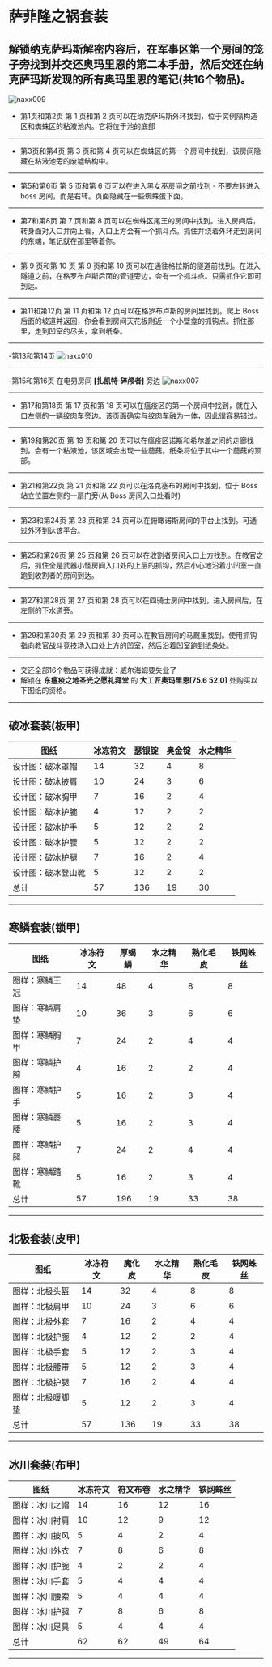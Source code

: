 # 萨菲隆之祸套装
## 解锁纳克萨玛斯解密内容后，在军事区第一个房间的笼子旁找到并交还奥玛里恩的第二本手册，然后交还在纳克萨玛斯发现的所有奥玛里恩的笔记(共16个物品)。

![naxx009](c:/Users/Zhaoliang/Desktop/interface/wow/naxx009.png)

- 第1页和第2页
第 1 页和第 2 页可以在纳克萨玛斯外环找到，位于实例隔构造区和蜘蛛区的粘液池内。它将位于池的底部
---
- 第3页和第4页
第 3 页和第 4 页可以在蜘蛛区的第一个房间中找到，该房间隐藏在粘液池旁的废墟结构中。
---
- 第5和第6页
第 5 页和第 6 页可以在进入黑女巫房间之前找到 - 不要左转进入 boss 房间，而是右转。页面隐藏在一些蜘蛛蛋下面。
---
- 第7和第8页
第 7 页和第 8 页可以在蜘蛛区尾王的房间中找到。进入房间后，转身面对入口并向上看，入口上方会有一个抓斗点。抓住并绕着外环走到房间的东端，笔记就在那里等着你。
---
- 第 9 页和第 10 页
第 9 页和第 10 页可以在通往格拉斯的隧道前找到。在进入隧道之前，在格罗布卢斯后面的管道旁边，会有一个抓斗点。只需抓住它即可到达。
---
- 第11和第12页
第 11 页和第 12 页可以在格罗布卢斯的房间里找到。爬上 Boss 后面的坡道并返回，你会看到房间天花板附近一个小壁龛的抓钩点。抓住那里，走到凹室的尽头，拿到纸条。
---
-第13和第14页
![naxx010](c:/Users/Zhaoliang/Desktop/interface/wow/naxx010.png)

---
-第15和第16页
在电男房间 **[扎凯特·碎颅者]** 旁边
![naxx007](c:/Users/Zhaoliang/Desktop/interface/wow/naxx007.png)

---
- 第17和第18页
第 17 页和第 18 页可以在瘟疫区的第一个房间中找到，就在入口左侧的一辆绞肉车旁边。该页面确实与绞肉车融为一体，因此很容易错过。
---
- 第19和第20页
第 19 页和第 20 页可以在瘟疫区诺斯和希尔盖之间的走廊找到。会有一个粘液池，该区域会出现一些蘑菇。纸条将位于其中一个蘑菇的顶部。
---
- 第21和第22页
第 21 页和第 22 页可以在洛克塞布的房间中找到，位于 Boss 站立位置左侧的一扇门旁(从 Boss 房间入口处看时)
---
- 第23和第24页
第 23 页和第 24 页可以在俯瞰诺斯房间的平台上找到。可通过外环到达该平台。
---
- 第25和第26页
第 25 页和第 26 页可以在收割者房间入口上方找到。在教官之后，抓住全是武器小怪房间入口处的上层的抓钩，然后小心地沿着小凹室一直跑到收割者的房间到达。
---
- 第27和第28页
第 27 页和第 28 页可以在四骑士房间中找到，进入房间后，在左侧的下水道旁。
---
- 第29和第30页
第 29 页和第 30 页可以在教官房间的马厩里找到。使用抓钩指向教官战斗竞技场入口处上方的凹室，然后沿着凹室跑到纸条处。
---
- 交还全部16个物品可获得成就：威尔海姆要失业了
- 解锁在 **东瘟疫之地圣光之愿礼拜堂** 的 **大工匠奥玛里恩[75.6 52.0]** 处购买以下图纸的资格。

---
## 破冰套装(板甲)
| 图纸 | 冰冻符文 | 瑟银锭 | 奥金锭 | 水之精华 |
| --- | --- | --- | --- | --- |
设计图：破冰罩帽 | 14 | 32 | 4 | 8
设计图：破冰披肩 | 10 | 24 | 3 | 6
设计图：破冰胸甲 | 7 | 16 | 2 | 4
设计图：破冰护腕 | 4 | 12 | 2 | 2
设计图：破冰护手 | 5 | 12 | 2 | 2
设计图：破冰护腰 | 5 | 12 | 2 | 2
设计图：破冰护腿 | 7 | 16 | 2 | 4
设计图：破冰登山靴 | 5 | 12 | 2 | 2
总计 | 57 | 136 | 19 | 30

---
## 寒鳞套装(锁甲)
| 图纸 | 冰冻符文 | 厚蝎鳞 | 水之精华 | 熟化毛皮 | 铁网蛛丝 |
| --- | --- | --- | --- | --- | --- |
图样：寒鳞王冠 | 14 | 48 | 4 | 8 | 8
图样：寒鳞肩垫 | 10 | 36 | 3 | 6 | 6
图样：寒鳞胸甲 | 7 | 24 | 2 | 4 | 4
图样：寒鳞护腕 | 4 | 16 | 2 | 2 | 4
图样：寒鳞护手 | 5 | 16 | 2 | 3 | 4
图样：寒鳞裹腰 | 5 | 16 | 2 | 3 | 4
图样：寒鳞护腿 | 7 | 24 | 2 | 4 | 4
图样：寒鳞踏靴 | 5 | 16 | 2 | 3 | 4
总计 | 57 | 196 | 19 | 33 | 38

---
## 北极套装(皮甲)
| 图纸 | 冰冻符文 | 魔化皮 | 水之精华 | 熟化毛皮 | 铁网蛛丝 |
| --- | --- | --- | --- | --- | --- |
图样：北极头盔 | 14 | 32 | 4 | 8 | 8
图样：北极肩甲 | 10 | 24 | 3 | 6 | 6
图样：北极外套 | 7 | 16 | 2 | 4 | 4
图样：北极护腕 | 4 | 12 | 2 | 2 | 4
图样：北极手套 | 5 | 12 | 2 | 3 | 4
图样：北极腰带 | 5 | 12 | 2 | 3 | 4
图样：北极护腿 | 7 | 16 | 2 | 4 | 4
图样：北极暖脚垫 | 5 | 12 | 2 | 3 | 4
总计 | 57 | 136 | 19 | 33 | 38

---
## 冰川套装(布甲)
| 图纸 | 冰冻符文 | 符文布卷 | 水之精华 | 铁网蛛丝 |
| --- | --- | --- | --- | --- |
图样：冰川之帽 | 14 | 16 | 12 | 16 | 8
图样：冰川衬肩 | 10 | 12 | 9 | 12 | 6
图样：冰川披风 | 5 | 4 | 2 | 4 | 4
图样：冰川外衣 | 7 | 8 | 6 | 8 | 4
图样：冰川护腕 | 4 | 2 | 2 | 4 | 4
图样：冰川手套 | 5 | 4 | 4 | 4 | 4
图样：冰川腰索 | 5 | 4 | 4 | 4 | 4
图样：冰川护腿 | 7 | 8 | 6 | 8 | 4
图样：冰川足具 | 5 | 4 | 4 | 4 | 38
总计 | 62 | 62 | 49 | 64 | 

---